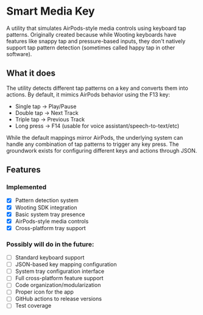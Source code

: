 # Smart Media Key

A utility that simulates AirPods-style media controls using keyboard tap patterns. Originally created because while Wooting keyboards have features like snappy tap and pressure-based inputs, they don't natively support tap pattern detection (sometimes called happy tap in other software).

## What it does

The utility detects different tap patterns on a key and converts them into actions. By default, it mimics AirPods behavior using the F13 key:
- Single tap → Play/Pause
- Double tap → Next Track
- Triple tap → Previous Track
- Long press → F14 (usable for voice assistant/speech-to-text/etc)

While the default mappings mirror AirPods, the underlying system can handle any combination of tap patterns to trigger any key press. The groundwork exists for configuring different keys and actions through JSON.

## Features

### Implemented
- [x] Pattern detection system
- [x] Wooting SDK integration
- [x] Basic system tray presence
- [x] AirPods-style media controls
- [x] Cross-platform tray support

### Possibly will do in the future:
- [ ] Standard keyboard support
- [ ] JSON-based key mapping configuration
- [ ] System tray configuration interface
- [ ] Full cross-platform feature support
- [ ] Code organization/modularization
- [ ] Proper icon for the app
- [ ] GitHub actions to release versions
- [ ] Test coverage
